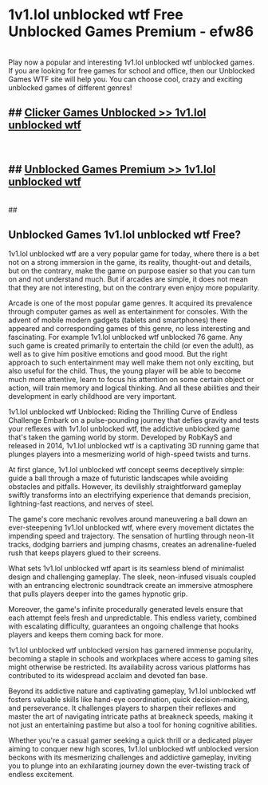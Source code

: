 # 1v1.lol unblocked wtf  Free Unblocked Games Premium - efw86 <br>
<br>
Play now a popular and interesting 1v1.lol unblocked wtf unblocked games. If you are looking for free games for school and office, then our Unblocked Games WTF site will help you. You can choose cool, crazy and exciting unblocked games of different genres!


## ##  [Clicker Games Unblocked >> 1v1.lol unblocked wtf](http://freeplayer.one?title=1v1.lol_unblocked_wtf&ref=UG)
  <br>

##  ## [Unblocked Games Premium >> 1v1.lol unblocked wtf](http://freeplayer.one?title=1v1.lol_unblocked_wtf&ref=UG)
  <br>
  ##



## Unblocked Games 1v1.lol unblocked wtf Free?

1v1.lol unblocked wtf are a very popular game for today, where there is a bet not on a strong immersion in the game, its reality, thought-out and details, but on the contrary, make the game on purpose easier so that you can turn on and not understand much. But if arcades are simple, it does not mean that they are not interesting, but on the contrary even enjoy more popularity.

Arcade is one of the most popular game genres. It acquired its prevalence through computer games as well as entertainment for consoles. With the advent of mobile modern gadgets (tablets and smartphones) there appeared and corresponding games of this genre, no less interesting and fascinating. For example 1v1.lol unblocked wtf unblocked 76 game. Any such game is created primarily to entertain the child (or even the adult), as well as to give him positive emotions and good mood. But the right approach to such entertainment may well make them not only exciting, but also useful for the child. Thus, the young player will be able to become much more attentive, learn to focus his attention on some certain object or action, will train memory and logical thinking. And all these abilities and their development in early childhood are very important.

1v1.lol unblocked wtf Unblocked: Riding the Thrilling Curve of Endless Challenge
Embark on a pulse-pounding journey that defies gravity and tests your reflexes with 1v1.lol unblocked wtf, the addictive unblocked game that's taken the gaming world by storm. Developed by RobKayS and released in 2014, 1v1.lol unblocked wtf is a captivating 3D running game that plunges players into a mesmerizing world of high-speed twists and turns.

At first glance, 1v1.lol unblocked wtf concept seems deceptively simple: guide a ball through a maze of futuristic landscapes while avoiding obstacles and pitfalls. However, its devilishly straightforward gameplay swiftly transforms into an electrifying experience that demands precision, lightning-fast reactions, and nerves of steel.

The game's core mechanic revolves around maneuvering a ball down an ever-steepening 1v1.lol unblocked wtf, where every movement dictates the impending speed and trajectory. The sensation of hurtling through neon-lit tracks, dodging barriers and jumping chasms, creates an adrenaline-fueled rush that keeps players glued to their screens.

What sets 1v1.lol unblocked wtf apart is its seamless blend of minimalist design and challenging gameplay. The sleek, neon-infused visuals coupled with an entrancing electronic soundtrack create an immersive atmosphere that pulls players deeper into the games hypnotic grip.

Moreover, the game's infinite procedurally generated levels ensure that each attempt feels fresh and unpredictable. This endless variety, combined with escalating difficulty, guarantees an ongoing challenge that hooks players and keeps them coming back for more.

1v1.lol unblocked wtf unblocked version has garnered immense popularity, becoming a staple in schools and workplaces where access to gaming sites might otherwise be restricted. Its availability across various platforms has contributed to its widespread acclaim and devoted fan base.

Beyond its addictive nature and captivating gameplay, 1v1.lol unblocked wtf fosters valuable skills like hand-eye coordination, quick decision-making, and perseverance. It challenges players to sharpen their reflexes and master the art of navigating intricate paths at breakneck speeds, making it not just an entertaining pastime but also a tool for honing cognitive abilities.

Whether you're a casual gamer seeking a quick thrill or a dedicated player aiming to conquer new high scores, 1v1.lol unblocked wtf unblocked version beckons with its mesmerizing challenges and addictive gameplay, inviting you to plunge into an exhilarating journey down the ever-twisting track of endless excitement.